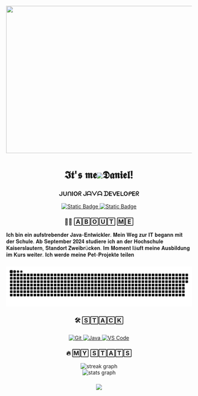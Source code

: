 <br clear="both">

<div align="center">
  <img height="400" width="800" src="https://user-images.githubusercontent.com/74038190/225813708-98b745f2-7d22-48cf-9150-083f1b00d6c9.gif"  />
</div>

<h1 align="center">𝕴𝖙'𝖘 𝖒𝖊<img src="https://user-images.githubusercontent.com/18350557/176309783-0785949b-9127-417c-8b55-ab5a4333674e.gif"/>𝕯𝖆𝖓𝖎𝖊𝖑!</h1>

<h3 align="center">ᒍᑌᑎIOᖇ ᒍᗩᐯᗩ ᗪEᐯEᒪOᑭEᖇ</h3>

<div align="center">
  
  <a href="https://t.me/temajuck" target="_blank">
    <img alt="Static Badge" src="https://img.shields.io/badge/telegram-passing_blue?style=for-the-badge&logo=telegram&logoColor=black&logoSize=auto&color=%2326A5E4">
  </a>
  
  <a href="mailto:temajuck@icloud.com">
    <img alt="Static Badge" src="https://img.shields.io/badge/MAIL-passing_blue?style=for-the-badge&logo=gmail&logoColor=%2331303A&logoSize=auto&color=%23EA4335">
  </a>
  
</div>


<h3 align="center">👩‍💻  🄰🄱🄾🅄🅃 🄼🄴</h3>

<p align="left">𝐈𝐜𝐡 𝐛𝐢𝐧 𝐞𝐢𝐧 𝐚𝐮𝐟𝐬𝐭𝐫𝐞𝐛𝐞𝐧𝐝𝐞𝐫 𝐉𝐚𝐯𝐚-𝐄𝐧𝐭𝐰𝐢𝐜𝐤𝐥𝐞𝐫. 𝐌𝐞𝐢𝐧 𝐖𝐞𝐠 𝐳𝐮𝐫 𝐈𝐓 𝐛𝐞𝐠𝐚𝐧𝐧 𝐦𝐢𝐭 𝐝𝐞𝐫 𝐒𝐜𝐡𝐮𝐥𝐞. 𝐀𝐛 𝐒𝐞𝐩𝐭𝐞𝐦𝐛𝐞𝐫 𝟐𝟎𝟐𝟒 𝐬𝐭𝐮𝐝𝐢𝐞𝐫𝐞 𝐢𝐜𝐡 𝐚𝐧 𝐝𝐞𝐫 𝐇𝐨𝐜𝐡𝐬𝐜𝐡𝐮𝐥𝐞 𝐊𝐚𝐢𝐬𝐞𝐫𝐬𝐥𝐚𝐮𝐭𝐞𝐫𝐧, 𝐒𝐭𝐚𝐧𝐝𝐨𝐫𝐭 𝐙𝐰𝐞𝐢𝐛𝐫ü𝐜𝐤𝐞𝐧. 𝐈𝐦 𝐌𝐨𝐦𝐞𝐧𝐭 𝐥ä𝐮𝐟𝐭 𝐦𝐞𝐢𝐧𝐞 𝐀𝐮𝐬𝐛𝐢𝐥𝐝𝐮𝐧𝐠 𝐢𝐦 𝐊𝐮𝐫𝐬 𝐰𝐞𝐢𝐭𝐞𝐫. 𝐈𝐜𝐡 𝐰𝐞𝐫𝐝𝐞 𝐦𝐞𝐢𝐧𝐞 𝐏𝐞𝐭-𝐏𝐫𝐨𝐣𝐞𝐤𝐭𝐞 𝐭𝐞𝐢𝐥𝐞𝐧</p>

###

<p align="center">
 <img width="600" src="assets/github-snake.svg" alt="snake"/>
</p>

###

<h3 align="center">🛠 🅂🅃🄰🄲🄺</h3>

###

<p align="center">
  
  <a href="https://git-scm.com/" target="_blank" rel="noreferrer">
    <img src="https://github.com/user-attachments/assets/537a1ebd-dbec-44e0-b1c0-f6c6b3c06725" width="48" height="48" alt="Git" />
  </a>
  
  <a href="https://www.oracle.com/java/" target="_blank" rel="noreferrer">
    <img src="https://github.com/user-attachments/assets/8fbee69d-ac1f-4108-9355-4b29b6299daf" width="48" height="48" alt="Java" />
  </a>
  
  <a href="https://code.visualstudio.com/" target="_blank" rel="noreferrer">
    <img src="https://github.com/user-attachments/assets/eb7bc184-4b1e-43a2-8f5d-76bb070ddc89" width="48" height="48" alt="VS Code" />
  </a>
  
</p>

###

<h3 align="center">🔥   🄼🅈 🅂🅃🄰🅃🅂</h3>

<div align="center">
  <img src="https://streak-stats.demolab.com?user=tema-juck&locale=en&mode=daily&theme=dark&hide_border=false&border_radius=5&order=3" height="220" alt="streak graph"  />
</div>


<div align="center">
  <img src="https://github-readme-stats.vercel.app/api?username=tema-juck&hide_title=false&hide_rank=false&show_icons=true&include_all_commits=true&count_private=true&disable_animations=false&theme=dracula&locale=en&hide_border=false&order=1" height="200" alt="stats graph"  />
</div>

###

<div align="center">
  <a href="https://www.github.com/tema-juck" target="_blank" rel="noreferrer">
    <img src="https://img.shields.io/github/followers/tema-juck?logo=github&style=for-the-badge&color=0891b2&labelColor=1c1917" />
  </a>  
</div>

